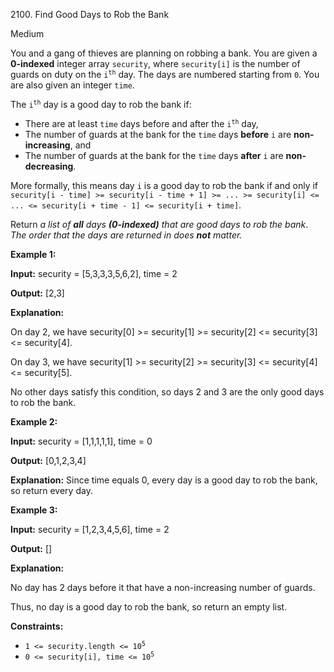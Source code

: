 2100\. Find Good Days to Rob the Bank

Medium

You and a gang of thieves are planning on robbing a bank. You are given a **0-indexed** integer array `security`, where `security[i]` is the number of guards on duty on the <code>i<sup>th</sup></code> day. The days are numbered starting from `0`. You are also given an integer `time`.

The <code>i<sup>th</sup></code> day is a good day to rob the bank if:

*   There are at least `time` days before and after the <code>i<sup>th</sup></code> day,
*   The number of guards at the bank for the `time` days **before** `i` are **non-increasing**, and
*   The number of guards at the bank for the `time` days **after** `i` are **non-decreasing**.

More formally, this means day `i` is a good day to rob the bank if and only if `security[i - time] >= security[i - time + 1] >= ... >= security[i] <= ... <= security[i + time - 1] <= security[i + time]`.

Return _a list of **all** days **(0-indexed)** that are good days to rob the bank_. _The order that the days are returned in does **not** matter._

**Example 1:**

**Input:** security = [5,3,3,3,5,6,2], time = 2

**Output:** [2,3]

**Explanation:**

On day 2, we have security[0] >= security[1] >= security[2] <= security[3] <= security[4].

On day 3, we have security[1] >= security[2] >= security[3] <= security[4] <= security[5].

No other days satisfy this condition, so days 2 and 3 are the only good days to rob the bank. 

**Example 2:**

**Input:** security = [1,1,1,1,1], time = 0

**Output:** [0,1,2,3,4]

**Explanation:** Since time equals 0, every day is a good day to rob the bank, so return every day. 

**Example 3:**

**Input:** security = [1,2,3,4,5,6], time = 2

**Output:** []

**Explanation:**

No day has 2 days before it that have a non-increasing number of guards.

Thus, no day is a good day to rob the bank, so return an empty list. 

**Constraints:**

*   <code>1 <= security.length <= 10<sup>5</sup></code>
*   <code>0 <= security[i], time <= 10<sup>5</sup></code>
